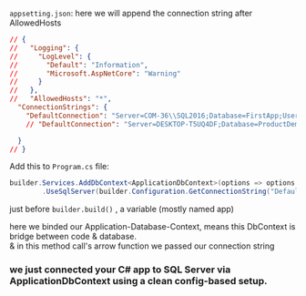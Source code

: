 `appsetting.json`:
here we will append the connection string after AllowedHosts   
```json
// {
//   "Logging": {
//     "LogLevel": {
//       "Default": "Information",
//       "Microsoft.AspNetCore": "Warning"
//     }
//   },
//   "AllowedHosts": "*",
  "ConnectionStrings": {
    "DefaultConnection": "Server=COM-36\\SQL2016;Database=FirstApp;User Id=sa;Password=skhot@2016;Trusted_connection=true;TrustServerCertificate=true;",
    // "DefaultConnection": "Server=DESKTOP-T5UQ4DF;Database=ProductDemo;Trusted_Connection=True;TrustServerCertificate=True;" // for local servers

  }
// }
```  

Add this to `Program.cs` file:
```C#
builder.Services.AddDbContext<ApplicationDbContext>(options => options
        .UseSqlServer(builder.Configuration.GetConnectionString("DefaultConnection")));
```  
just before `builder.build()` , a variable (mostly named app)  

here we binded our Application-Database-Context, means this DbContext is bridge between code & database.  
& in this method call's arrow function we passed our connection string

### we just connected your C# app to SQL Server via ApplicationDbContext using a clean config-based setup.